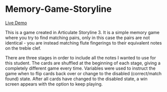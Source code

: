 # Memory-Game-Storyline

<a href="https://daniellelyle.s3.eu-central-1.amazonaws.com/memorygame/story.html">Live Demo</a>

This is a game created in Articulate Storyline 3. It is a simple memory game where you try to find matching pairs, only in this case the pairs are not identical - you are instead matching flute fingerings to their equivalent notes on the treble clef.

There are three stages in order to include all the notes I wanted to use for this student. The cards are shuffled at the beginning of each stage, giving a completely different game every time. Variables were used to instruct the game when to flip cards back over or change to the disabled (correct/match found) state. After all cards have changed to the disabled state, a win screen appears with the option to keep playing.
